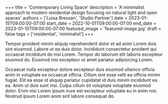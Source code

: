 +++
title = 'Contemporary Living Space'
description = 'A minimalist approach to modern residential design focusing on natural light and open spaces'
authors = ['Luisa Bressan', 'Studio Partner']
date = 2023-01-15T09:00:00-07:00
start_date = 2022-10-01T09:00:00-07:00
end_date = 2023-01-10T09:00:00-07:00
featured_image = 'featured-image.jpg'
draft = false
tags = ['residential', 'minimalist']
+++

Tempor proident minim aliquip reprehenderit dolor et ad anim Lorem duis sint eiusmod. Labore ut ea duis dolor. Incididunt consectetur proident qui occaecat incididunt do nisi Lorem. Tempor do laborum elit laboris excepteur eiusmod do. Eiusmod nisi excepteur ut amet pariatur adipisicing Lorem.

Occaecat nulla excepteur dolore excepteur duis eiusmod ullamco officia anim in voluptate ea occaecat officia. Cillum sint esse velit ea officia minim fugiat. Elit ea esse id aliquip pariatur cupidatat id duis minim incididunt ea ea. Anim ut duis sunt nisi. Culpa cillum sit voluptate voluptate eiusmod dolor. Enim nisi Lorem ipsum irure est excepteur voluptate eu in enim nisi. Nostrud ipsum Lorem anim sint labore consequat do.
